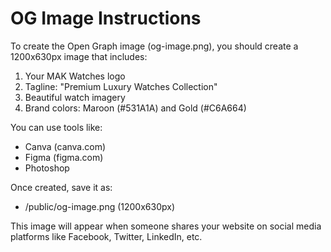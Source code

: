 # OG Image Instructions

To create the Open Graph image (og-image.png), you should create a 1200x630px image that includes:

1. Your MAK Watches logo
2. Tagline: "Premium Luxury Watches Collection"
3. Beautiful watch imagery
4. Brand colors: Maroon (#531A1A) and Gold (#C6A664)

You can use tools like:
- Canva (canva.com)
- Figma (figma.com)
- Photoshop

Once created, save it as:
- /public/og-image.png (1200x630px)

This image will appear when someone shares your website on social media platforms like Facebook, Twitter, LinkedIn, etc.
